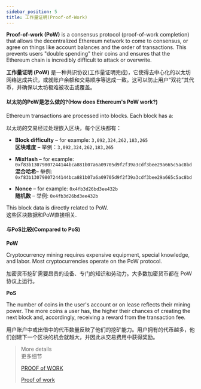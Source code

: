 ```yaml
---
sidebar_position: 5
title: 工作量证明(Proof-of-Work)
---
```


**Proof-of-work (PoW)** is a consensus protocol (proof-of-work completion) that allows the decentralized Ethereum network to come to consensus, or agree on things like account balances and the order of transactions. This prevents users "double spending" their coins and ensures that the Ethereum chain is incredibly difficult to attack or overwrite.

**工作量证明 (PoW)** 是一种共识协议(工作量证明完成)，它使得去中心化的以太坊网络达成共识，或就账户余额和交易顺序等达成一致。这可以防止用户“双花”其代币，并确保以太坊极难被攻击或覆盖。

#### 以太坊的PoW是怎么做的?(How does Ethereum's PoW work?)

Ethereum transactions are processed into blocks. Each block has a:

以太坊的交易经过处理嵌入区块，每个区块都有：

- **Block difficulty** – for example: `3,092,324,262,183,265`  
   **区块难度** – 举例：`3,092,324,262,183,265`

- **MixHash** – for example: `0xf83b13079807244144bca881b07a6a09705d9f2f39a3cdf3bee29a665c5ac8bd`  
   **混合哈希**– 举例: `0xf83b13079807244144bca881b07a6a09705d9f2f39a3cdf3bee29a665c5ac8bd`

- **Nonce** – for example: `0x4fb3d26bd3ee432b`  
   **随机数** – 举例: `0x4fb3d26bd3ee432b`

This block data is directly related to PoW.  
这些区块数据和PoW直接相关.

#### 与PoS比较(Compared to PoS)

**PoW**

Cryptocurrency mining requires expensive equipment, special knowledge, and labor. Most cryptocurrencies operate on the PoW protocol.

加密货币挖矿需要昂贵的设备、专门的知识和劳动力。大多数加密货币都在 PoW 协议上运行。

**PoS**

The number of coins in the user's account or on lease reflects their mining power. The more coins a user has, the higher their chances of creating the next block and, accordingly, receiving a reward from the transaction fee.

用户账户中或出借中的代币数量反映了他们的挖矿能力。用户拥有的代币越多，他们创建下一个区块的机会就越大，并因此从交易费用中获得奖励。

>More details  
>更多细节
>
>[PROOF of WORK](https://ethereum.org/en/developers/docs/consensus-mechanisms/pow/)
>
>[Proof of work](https://en.wikipedia.org/wiki/Proof_of_work)